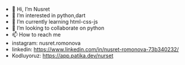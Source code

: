 - 👋 Hi, I’m Nusret
- 👀 I’m interested in python,dart
- 🌱 I’m currently learning html-css-js
- 💞️ I’m looking to collaborate on python
- 📫 How to reach me 
- instagram: nusret.romonova
- linkedin: https://www.linkedin.com/in/nusret-romonova-73b340232/
- Kodluyoruz: https://app.patika.dev/nurset

